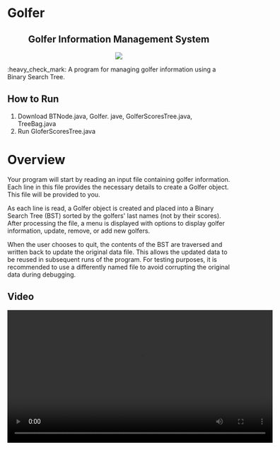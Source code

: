 # Golfer
<h2 align="center">Golfer Information Management System</h2>

<p align="center"><img src="https://img.shields.io/badge/Java-ED8B00?style=for-the-badge&logo=openjdk&logoColor=white" /></p>
:heavy_check_mark:  A program for managing golfer information using a Binary Search Tree.

## How to Run
1. Download BTNode.java, Golfer. jave, GolferScoresTree.java, TreeBag.java
2. Run GloferScoresTree.java

# Overview
Your program will start by reading an input file containing golfer information. Each line in this file provides the necessary details to create a Golfer object. This file will be provided to you.

As each line is read, a Golfer object is created and placed into a Binary Search Tree (BST) sorted by the golfers' last names (not by their scores). After processing the file, a menu is displayed with options to display golfer information, update, remove, or add new golfers.

When the user chooses to quit, the contents of the BST are traversed and written back to update the original data file. This allows the updated data to be reused in subsequent runs of the program. For testing purposes, it is recommended to use a differently named file to avoid corrupting the original data during debugging.

## Video
<video width ="600" controls>
  <source src="https://github.com/rchatthuska/Golfer/blob/main/golfer%20-%201719450574197.mp4" type="vidoe/mp4">
</video>


